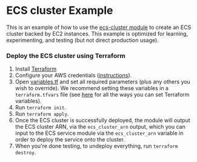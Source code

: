 # ECS cluster Example 

This is an example of how to use the [ecs-cluster
module](/modules/clusters/ecs-cluster) to create an ECS cluster backed by EC2
instances. 
This example is optimized for learning, experimenting, and testing (but not
direct production usage). 

### Deploy the ECS cluster using Terraform 

1. Install [Terraform](https://www.terraform.io)
1. Configure your AWS credentials
   ([instructions](https://blog.gruntwork.io/a-comprehensive-guide-to-authenticating-to-aws-on-the-command-line-63656a686799)).
1. Open [variables.tf](variables.tf) and set all required parameters (plus any others you wish to override).
   We recommend setting these variables in a `terraform.tfvars` file (see
   [here](https://www.terraform.io/docs/configuration/variables.html#assigning-values-to-root-module-variables) for all the ways you can set Terraform variables).
1. Run `terraform init`.
1. Run `terraform apply`.
1. Once the ECS cluster is successfully deployed, the module will output the ECS
cluster ARN, via the `ecs_cluster_arn` output, which you can input to the ECS service module via the
`ecs_cluster_arn` variable in order to deploy
the service onto the cluster.
1. When you're done testing, to undeploy everything, run `terraform destroy`.

